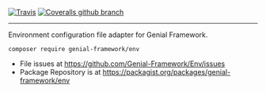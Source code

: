 [![Travis](https://img.shields.io/travis/Genial-Framework/Env.svg?style=flat)](https://travis-ci.org/Genial-Framework/Env) [![Coveralls github branch](https://img.shields.io/coveralls/github/Genial-Framework/Env/master.svg?style=flat)](https://coveralls.io/github/Genial-Framework/Env?branch=master)

-------
Environment configuration file adapter for Genial Framework.

```
composer require genial-framework/env
```

- File issues at https://github.com/Genial-Framework/Env/issues
- Package Repository is at https://packagist.org/packages/genial-framework/env
